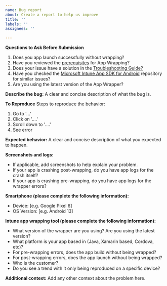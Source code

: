 ```yaml
---
name: Bug report
about: Create a report to help us improve
title: ''
labels: ''
assignees: ''

---
```


**Questions to Ask Before Submission**
1. Does you app launch successfully without wrapping?
2. Have you reviewed the [prerequisites](https://learn.microsoft.com/en-us/mem/intune/developer/app-wrapper-prepare-android#fulfill-the-prerequisites-for-using-the-app-wrapping-tool) for App Wrapping?
3. Does your issue have a solution in the [Troubleshooting Guide?](https://github.com/msintuneappsdk/intune-app-wrapping-tool-android/wiki/Troubleshooting-the-App-Wrapper)
4. Have you checked the [Microsoft Intune App SDK for Android](https://github.com/msintuneappsdk/ms-intune-app-sdk-android) repository for similar issues?
5. Are you using the latest version of the App Wrapper?

**Describe the bug:**
A clear and concise description of what the bug is.

**To Reproduce**
Steps to reproduce the behavior:
1. Go to '...'
2. Click on '....'
3. Scroll down to '....'
4. See error

**Expected behavior:**
A clear and concise description of what you expected to happen. 

**Screenshots and logs:**
- If applicable, add screenshots to help explain your problem. 
- If your app is crashing post-wrapping, do you have app logs for the crash itself? 
- If your app is crashing pre-wrapping, do you have app logs for the wrapper errors? 

**Smartphone (please complete the following information):**
 - Device: [e.g. Google Pixel 6]
 - OS Version: [e.g. Android 13]

**Intune app wrapping tool (please complete the following information):**
- What version of the wrapper are you using? Are you using the latest version?
- What platform is your app based in (Java, Xamarin based, Cordova, etc)?
- For pre-wrapping errors, does the app build without being wrapped?
- For post-wrapping errors, does the app launch without being wrapped?
- Who is the customer?
- Do you see a trend with it only being reproduced on a specific device?

**Additional context:**
Add any other context about the problem here.
